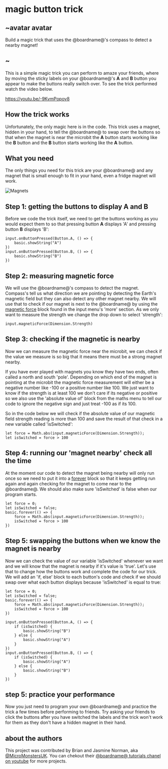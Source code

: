 # magic button trick 

## ~avatar avatar

Build a magic trick that uses the @boardname@'s compass to detect a nearby magnet!

## ~
This is a simple magic trick you can perform to amaze your friends, where by moving the sticky labels on your @boardname@'s **A** and **B** button you appear to make the buttons really switch over. To see the trick performed watch the video below.

https://youtu.be/-9KvmPopov8

## How the trick works

Unfortunately, the only magic here is in the code. This trick uses a magnet, hidden in your hand, to tell the @boardname@ to swap over the buttons so that when the magnet is near the microbit the **A** button starts working like the **B** button and the **B** button starts working like the **A** button.

## What you need

The only things you need for this trick are your @boardname@ and any magnet that is small enough to fit in your hand, even a fridge magnet will work.

![](/static/mb/projects/magic-button-trick/magnets.jpg "Magnets")


## Step 1: getting the buttons to display **A** and **B**

Before we code the trick itself, we need to get the buttons working as you would expect them to so that pressing button **A** displays 'A' and pressing button **B** displays 'B':

```blocks
input.onButtonPressed(Button.A, () => {
    basic.showString("A")
})
input.onButtonPressed(Button.B, () => {
    basic.showString("B")
})
```

## Step 2: measuring magnetic force

We will use the @boardname@'s compass to detect the magnet. Compass's tell us what direction we are pointing by detecting the Earth's magnetic field but they can also detect any other magnet nearby. We will use that to check if our magnet is next to the @boardname@ by using the [magnetic force](/reference/input/magnetic-force) block found in the input menu's 'more' section. As we only want to measure the strength we change the drop down to select 'strength':

```block
input.magneticForce(Dimension.Strength)
```

## Step 3: checking if the magnetic is nearby

Now we can measure the magnetic force near the microbit, we can check if the value we measure is so big that it means there must be a strong magnet nearby. 

If you have ever played with magnets you know they have two ends, often called a north and south 'pole'. Depending on which end of the magnet is pointing at the microbit the magnetic force measurement will either be a negative number like -100 or a positive number like 100. We just want to know if the strength is at least 100 we don't care if its negative or positive so we also use the 'absolute value of' block from the maths menu to tell our code to ignore the negative sign and just treat -100 as if its 100.

So in the code below we will check if the absolute value of our magnetic field strength reading is more than 100 and save the result of that check in a new variable called 'isSwitched':

```blocks
let force = Math.abs(input.magneticForce(Dimension.Strength));
let isSwitched = force > 100
```
## Step 4: running our 'magnet nearby' check all the time

At the moment our code to detect the magnet being nearby will only run once so we need to put it into a [forever](/reference/basic/forever) block so that it keeps getting run again and again checking for the magnet to come near to the @boardname@. We should also make sure 'isSwitched' is false when our program starts.

```blocks
let force = 0;
let isSwitched = false;
basic.forever(() => {
    force = Math.abs(input.magneticForce(Dimension.Strength));
    isSwitched = force > 100
})
```

## Step 5: swapping the buttons when we know the magnet is nearby

Now we can check the value of our variable 'isSwitched' whenever we want and we will know that the magnet is nearby if it's value is 'true'. Let's use that to change how the buttons work and complete the code for our trick. We will add an 'if, else' block to each button's code and check if we should swap over what each button displays because 'isSwitched' is equal to true:

```blocks
let force = 0;
let isSwitched = false;
basic.forever(() => {
    force = Math.abs(input.magneticForce(Dimension.Strength));
    isSwitched = force > 100
})

input.onButtonPressed(Button.A, () => {
    if (isSwitched) {
        basic.showString("B")
    } else {
        basic.showString("A")
    }
})
input.onButtonPressed(Button.B, () => {
    if (isSwitched) {
        basic.showString("A")
    } else {
        basic.showString("B")
    }
})

```

## step 5: practice your performance
Now you just need to program your own @boardname@ and practice the trick a few times before performing to friends. Try asking your friends to click the buttons after you have switched the labels and the trick won't work for them as they don't have a hidden magnet in their hand.


## about the authors
This project was contributed by Brian and Jasmine Norman, aka [@MicroMonstersUK](https://twitter.com/MicroMonstersUK). You can chekout their [@boardname@ tutorials chanel on youtube](https://www.youtube.com/channel/UCK2DviDexh_Er2QYZerZyZQ) for more projects.